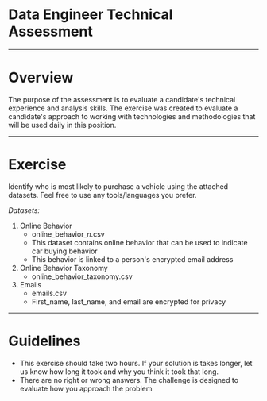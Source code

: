 # Data Engineer Technical Assessment
------
# Overview
The purpose of the assessment is to evaluate a candidate's technical experience and analysis skills. The exercise was created to evaluate a candidate's approach to working with technologies and methodologies that will be used daily in this position. 

------
# Exercise
Identify who is most likely to purchase a vehicle using the attached datasets. Feel free to use any tools/languages you prefer.

*Datasets:*
1. Online Behavior
   * online_behavior_*n*.csv
   * This dataset contains online behavior that can be used to indicate car buying behavior
   * This behavior is linked to a person's encrypted email address
2. Online Behavior Taxonomy
   * online_behavior_taxonomy.csv
3. Emails
   * emails.csv
   * First_name, last_name, and email are encrypted for privacy

------
# Guidelines
* This exercise should take two hours. If your solution is takes longer, let us know how long it took and why you think it took that long.
* There are no right or wrong answers. The challenge is designed to evaluate how you approach the problem

